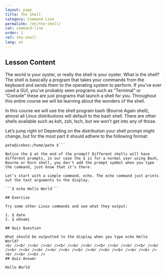```yaml
---
layout: page
title: The Shell
category: Command Line
permalink: /en/the-shell/
cat: command-line
order: 1
ref: the-shell
lang: en
---
```


## Lesson Content

The world is your oyster, or really the shell is your oyster. What is the shell? The shell is basically a program that takes your commands from the keyboard and sends them to the operating system to perform. If you’ve ever used a GUI, you’ve probably seen programs such as “Terminal” or “Console” these are just programs that launch a shell for you. Throughout this entire course we will be learning about the wonders of the shell. 

In this course we will use the shell program bash (Bourne Again shell), almost all Linux distributions will default to the bash shell. There are other shells available such as ksh, zsh, tsch, but we won’t get into any of those. 

Let’s jump right in! Depending on the distribution your shell prompt might change, but for the most part it should adhere to the following format:
```username@hostname:current_directory
pete@icebox:/home/pete $```

Notice the $ at the end of the prompt? Different shells will have different prompts, in our case the $ is for a normal user using Bash, Bourne or Korn shell, you don't add the prompt symbol when you type the command, just know that it's there.

Let’s start with a simple command, echo. The echo command just prints out the text arguments to the display.

```$ echo Hello World```

## Exercise

Try some other Linux commands and see what they output:

1. $ date
2. $ whoami

## Quiz Question

What should be outputted to the display when you type echo Hello World?  
<br /><br /><br /><br /><br /><br /><br /><br /><br /><br /><br /><br /><br /><br /><br /><br /><br /><br /><br /><br /><br /><br /><br /><br /><br /><br />
## Quiz Answer

Hello World
